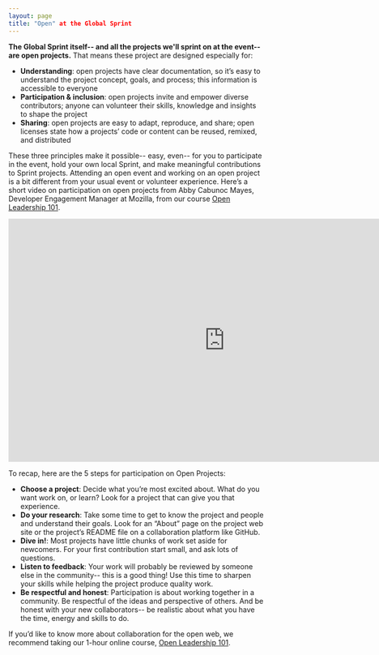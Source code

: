 ```yaml
---
layout: page
title: "Open" at the Global Sprint
---
```


**The Global Sprint itself-- and all the projects we'll sprint on at the event-- are open projects.** That means these project are designed especially  for: 

* **Understanding**: open projects have clear documentation, so it’s easy to understand the project concept, goals, and process; this information is accessible to everyone
* **Participation & inclusion**: open projects invite and empower diverse contributors; anyone can volunteer their skills, knowledge and insights to shape the project
* **Sharing**: open projects are easy to adapt, reproduce, and share; open licenses state how a projects’ code or content can be reused, remixed, and distributed

These three principles make it possible-- easy, even-- for you to participate in the event, hold your own local Sprint, and make meaningful contributions to Sprint projects. Attending an open event and working on an open project is a bit different from your usual event or volunteer experience. Here’s a short video on participation on open projects from Abby Cabunoc Mayes, Developer Engagement Manager at Mozilla, from our course [Open Leadership 101](https://mozilla.teachable.com/p/open-leadership-101).

<iframe width="853" height="480" src="https://www.youtube.com/embed/m-b3hdxvSMU" frameborder="0" allowfullscreen></iframe>

To recap, here are the 5 steps for participation on Open Projects:

* **Choose a project**: Decide what you’re most excited about. What do you want work on, or learn? Look for a project that can give you that experience.     
* **Do your research**: Take some time to get to know the project and people and understand their goals. Look for an “About” page on the project web site or the project’s README file on a collaboration platform like GitHub.     
* **Dive in!**: Most projects have little chunks of work set aside for newcomers. For your first contribution start small, and ask lots of questions.     
* **Listen to feedback**: Your work will probably be reviewed by someone else in the community-- this is a good thing! Use this time to sharpen your skills while helping the project produce quality work.     
* **Be respectful and honest**: Participation is about working together in a community. Be respectful of the ideas and perspective of others. And be honest with your new collaborators-- be realistic about what you have the time, energy and skills to do.     


If you’d like to know more about collaboration for the open web, we recommend taking our 1-hour online course, [Open Leadership 101](https://mozilla.teachable.com/p/open-leadership-101).
